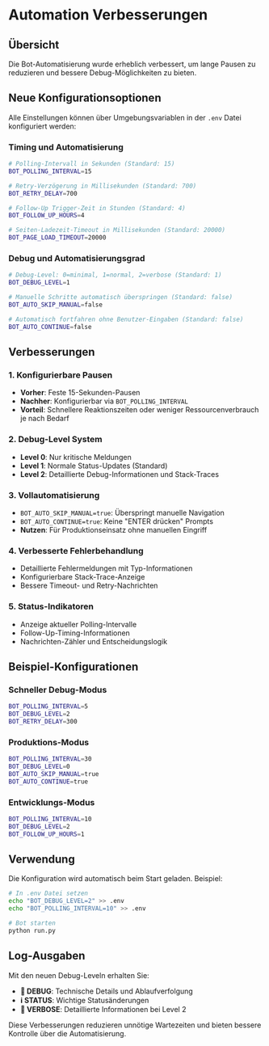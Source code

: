 # Automation Verbesserungen

## Übersicht

Die Bot-Automatisierung wurde erheblich verbessert, um lange Pausen zu reduzieren und bessere Debug-Möglichkeiten zu bieten.

## Neue Konfigurationsoptionen

Alle Einstellungen können über Umgebungsvariablen in der `.env` Datei konfiguriert werden:

### Timing und Automatisierung
```bash
# Polling-Intervall in Sekunden (Standard: 15)
BOT_POLLING_INTERVAL=15

# Retry-Verzögerung in Millisekunden (Standard: 700)
BOT_RETRY_DELAY=700

# Follow-Up Trigger-Zeit in Stunden (Standard: 4)
BOT_FOLLOW_UP_HOURS=4

# Seiten-Ladezeit-Timeout in Millisekunden (Standard: 20000)
BOT_PAGE_LOAD_TIMEOUT=20000
```

### Debug und Automatisierungsgrad
```bash
# Debug-Level: 0=minimal, 1=normal, 2=verbose (Standard: 1)
BOT_DEBUG_LEVEL=1

# Manuelle Schritte automatisch überspringen (Standard: false)
BOT_AUTO_SKIP_MANUAL=false

# Automatisch fortfahren ohne Benutzer-Eingaben (Standard: false)
BOT_AUTO_CONTINUE=false
```

## Verbesserungen

### 1. Konfigurierbare Pausen
- **Vorher**: Feste 15-Sekunden-Pausen
- **Nachher**: Konfigurierbar via `BOT_POLLING_INTERVAL`
- **Vorteil**: Schnellere Reaktionszeiten oder weniger Ressourcenverbrauch je nach Bedarf

### 2. Debug-Level System
- **Level 0**: Nur kritische Meldungen
- **Level 1**: Normale Status-Updates (Standard)
- **Level 2**: Detaillierte Debug-Informationen und Stack-Traces

### 3. Vollautomatisierung
- `BOT_AUTO_SKIP_MANUAL=true`: Überspringt manuelle Navigation
- `BOT_AUTO_CONTINUE=true`: Keine "ENTER drücken" Prompts
- **Nutzen**: Für Produktionseinsatz ohne manuellen Eingriff

### 4. Verbesserte Fehlerbehandlung
- Detaillierte Fehlermeldungen mit Typ-Informationen
- Konfigurierbare Stack-Trace-Anzeige
- Bessere Timeout- und Retry-Nachrichten

### 5. Status-Indikatoren
- Anzeige aktueller Polling-Intervalle
- Follow-Up-Timing-Informationen
- Nachrichten-Zähler und Entscheidungslogik

## Beispiel-Konfigurationen

### Schneller Debug-Modus
```bash
BOT_POLLING_INTERVAL=5
BOT_DEBUG_LEVEL=2
BOT_RETRY_DELAY=300
```

### Produktions-Modus
```bash
BOT_POLLING_INTERVAL=30
BOT_DEBUG_LEVEL=0
BOT_AUTO_SKIP_MANUAL=true
BOT_AUTO_CONTINUE=true
```

### Entwicklungs-Modus
```bash
BOT_POLLING_INTERVAL=10
BOT_DEBUG_LEVEL=2
BOT_FOLLOW_UP_HOURS=1
```

## Verwendung

Die Konfiguration wird automatisch beim Start geladen. Beispiel:

```bash
# In .env Datei setzen
echo "BOT_DEBUG_LEVEL=2" >> .env
echo "BOT_POLLING_INTERVAL=10" >> .env

# Bot starten
python run.py
```

## Log-Ausgaben

Mit den neuen Debug-Leveln erhalten Sie:

- **🔧 DEBUG**: Technische Details und Ablaufverfolgung
- **ℹ️ STATUS**: Wichtige Statusänderungen
- **📝 VERBOSE**: Detaillierte Informationen bei Level 2

Diese Verbesserungen reduzieren unnötige Wartezeiten und bieten bessere Kontrolle über die Automatisierung.